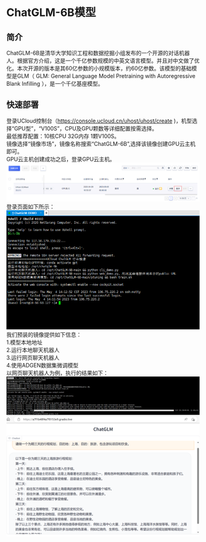 # ChatGLM-6B模型

## 简介
ChatGLM-6B是清华大学知识工程和数据挖掘小组发布的一个开源的对话机器人。根据官方介绍，这是一个千亿参数规模的中英文语言模型。并且对中文做了优化。本次开源的版本是其60亿参数的小规模版本，约60亿参数。该模型的基础模型是GLM（ GLM: General Language Model Pretraining with Autoregressive Blank Infilling ），是一个千亿基座模型。

## 快速部署
登录UCloud控制台（https://console.ucloud.cn/uhost/uhost/create )，机型选择“GPU型”，“V100S”，CPU及GPU颗数等详细配置按需选择。</br>
最低推荐配置：10核CPU 32G内存 1颗V100S。</br>
镜像选择“镜像市场”，镜像名称搜索“ChatGLM-6B”,选择该镜像创建GPU云主机即可。</br>
GPU云主机创建成功之后，登录GPU云主机。</br>
![image](/images/practice/GLM04.png)</br>
登录页面如下所示：</br>
![image](/images/practice/GLM01.png)</br>
我们预装的镜像提供如下信息：</br>
1.模型本地地址</br>
2.运行本地聊天机器人</br>
3.运行网页聊天机器人</br>
4.使用ADGEN数据集微调模型</br>
以网页聊天机器人为例，执行的结果如下：</br>
![image](/images/practice/GLM02.png)
![image](/images/practice/GLM03.png)





